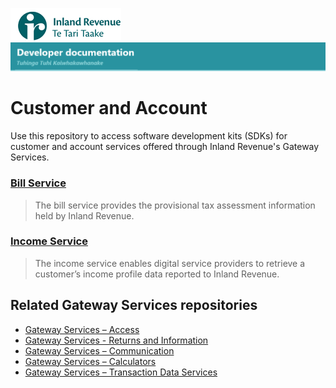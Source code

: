 
![IRD logo](Images/IRlogo.gif)
![Software Dev](Images/SoftwareDev.png)

# Customer and Account

Use this repository to access software development kits (SDKs) for customer and account services offered through Inland Revenue's Gateway Services.


### [Bill Service](./Service%20-%20Bill)
> The bill service provides the provisional tax assessment information held by Inland Revenue.
### [Income Service](./Service%20-%20Income)
> The income service enables digital service providers to retrieve a customer’s income profile data reported to Inland Revenue.


## Related Gateway Services repositories

* [Gateway Services – Access](https://github.com/InlandRevenue/Gateway_Services-Access)
* [Gateway Services - Returns and Information](https://github.com/InlandRevenue/Gateway_Services-Returns-and-Information)
* [Gateway Services – Communication](https://github.com/InlandRevenue/Gateway_Services-Communication)
* [Gateway Services – Calculators](https://github.com/InlandRevenue/Gateway_Services-Calculators)
* [Gateway Services – Transaction Data Services](https://github.com/InlandRevenue/Gateway_Services-Transaction-data-services)